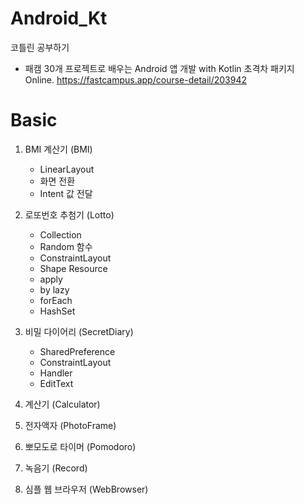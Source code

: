 # Android_Kt
코틀린 공부하기

- 패캠 30개 프로젝트로 배우는 Android 앱 개발 with Kotlin 초격차 패키지 Online.
  https://fastcampus.app/course-detail/203942

# Basic
  1. BMI 계산기 (BMI)
     * LinearLayout
     * 화면 전환
     * Intent 값 전달
    
  2. 로또번호 추첨기 (Lotto)
     * Collection
     * Random 함수
     * ConstraintLayout
     * Shape Resource
     * apply
     * by lazy
     * forEach
     * HashSet
  
  3. 비밀 다이어리 (SecretDiary)
     * SharedPreference
     * ConstraintLayout
     * Handler
     * EditText
  
  4. 계산기 (Calculator)
  5. 전자액자 (PhotoFrame)
  6. 뽀모도로 타이머 (Pomodoro)
  7. 녹음기 (Record)
  8. 심플 웹 브라우저 (WebBrowser)